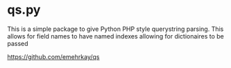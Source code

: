 # qs.py

This is a simple package to give Python PHP style querystring parsing. This allows for field names to have named indexes allowing for dictionaires to be passed

https://github.com/emehrkay/qs
